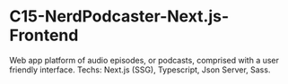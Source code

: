 # C15-NerdPodcaster-Next.js-Frontend
Web app platform of audio episodes, or podcasts, comprised with a user friendly interface. Techs: Next.js (SSG), Typescript,  Json Server, Sass.
